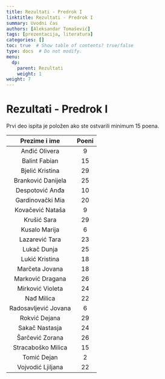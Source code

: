 ```yaml
---
title: Rezultati - Predrok I
linktitle: Rezultati - Predrok I
summary: Uvodni čas
authors: [Aleksandar Tomašević]
tags: [prezentacija, literatura]
categories: []
toc: true  # Show table of contents? true/false
type: docs  # Do not modify.
menu:
  dp:
    parent: Rezultati
    weight: 1
weight: 7
---
```


# Rezultati - Predrok I

Prvi deo ispita je položen ako ste ostvarili minimum 15 poena.

|     Prezime i ime    | Poeni |
|:--------------------:|:-----:|
|     Anđić Olivera    |   9   |
|     Balint Fabian    |   15  |
|    Bjelić Kristina   |   29  |
|  Branković Danijela  |   25  |
|    Despotović Anđa   |   10  |
|   Gardinovački Mia   |   20  |
|   Kovačević Nataša   |   9   |
|      Krušić Sara     |   29  |
|     Kusalo Marija    |   6   |
|    Lazarević Tara    |   23  |
|      Lukač Dunja     |   25  |
|    Lukić Kristina    |   18  |
|    Marčeta Jovana    |   18  |
|   Marković Dragana   |   26  |
|   Mirković Violeta   |   24  |
|      Nađ Milica      |   22  |
| Radosavljević Jovana |   6   |
|     Rokvić Dejana    |   29  |
|    Sakač Nastasja    |   24  |
|    Šarčević Zorana   |   26  |
|  Stracaboško Milica  |   15  |
|      Tomić Dejan     |   2   |
|   Vojvodić Ljiljana  |   22  |
